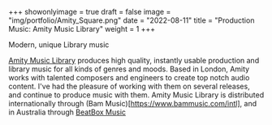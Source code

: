 +++
showonlyimage = true
draft = false
image = "img/portfolio/Amity_Square.png"
date = "2022-08-11"
title = "Production Music: Amity Music Library"
weight = 1
+++

Modern, unique Library music

<!--more-->

[Amity Music Library](https://amity.media/) produces high quality, instantly usable production and library music for all kinds of genres and moods. Based in London, Amity works with talented composers and engineers to create top notch audio content. I've had the pleasure of working with them on several releases, and continue to produce music with them. Amity Music Library is distributed internationally through (Bam Music)[https://www.bammusic.com/intl], and in Australia through [BeatBox Music](https://www.newbeatbox.com/)





